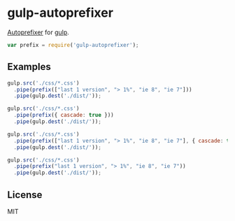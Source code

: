 # gulp-autoprefixer

[Autoprefixer](https://github.com/ai/autoprefixer) for [gulp](https://github.com/wearefractal/gulp).

```javascript
var prefix = require('gulp-autoprefixer');
```

## Examples

```javascript
gulp.src('./css/*.css')
  .pipe(prefix(["last 1 version", "> 1%", "ie 8", "ie 7"]))
  .pipe(gulp.dest('./dist/'));
```

```javascript
gulp.src('./css/*.css')
  .pipe(prefix({ cascade: true }))
  .pipe(gulp.dest('./dist/'));
```

```javascript
gulp.src('./css/*.css')
  .pipe(prefix(["last 1 version", "> 1%", "ie 8", "ie 7"], { cascade: true }))
  .pipe(gulp.dest('./dist/'));
```

```javascript
gulp.src('./css/*.css')
  .pipe(prefix("last 1 version", "> 1%", "ie 8", "ie 7"))
  .pipe(gulp.dest('./dist/'));
```


## License

MIT
